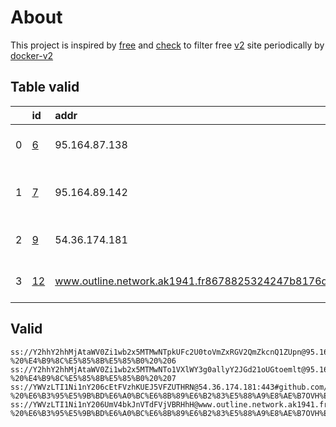 
# About

This project is inspired by [free](https://github.com/freefq/free) and [check](https://github.com/yeahwu/check) to filter free [v2](https://github.com/v2fly/v2ray-core) site periodically by [docker-v2](https://hub.docker.com/r/v2ray/official)

    

## Table valid
|    | id                   | addr                                                                                            | cn      | cc   | isp                            | ip            | chatgpt          |
|---:|:---------------------|:------------------------------------------------------------------------------------------------|:--------|:-----|:-------------------------------|:--------------|:-----------------|
|  0 | [6](config/6.json)   | 95.164.87.138                                                                                   |         |      |                                | 95.164.87.138 | Yes (Region: NL) |
|  1 | [7](config/7.json)   | 95.164.89.142                                                                                   | Germany | DE   | Stark Industries Solutions Ltd | 95.164.89.142 | Yes (Region: DE) |
|  2 | [9](config/9.json)   | 54.36.174.181                                                                                   |         |      |                                | 54.36.174.181 | Yes (Region: FR) |
|  3 | [12](config/12.json) | www.outline.network.ak1941.fr8678825324247b8176d59f83c30bd94d23d2e3ac5cd4a743bkwqeikvdyufr.cyou |         |      |                                | 54.36.174.181 | Yes (Region: FR) |

## Valid
```
ss://Y2hhY2hhMjAtaWV0Zi1wb2x5MTMwNTpkUFc2U0toVmZxRGV2QmZkcnQ1ZUpn@95.164.87.138:63830#github.com/freefq%20-%20%E4%B9%8C%E5%85%8B%E5%85%B0%20%206
ss://Y2hhY2hhMjAtaWV0Zi1wb2x5MTMwNTo1VXlWY3g0allyY2JGd21oUGtoemlt@95.164.89.142:58603#github.com/freefq%20-%20%E4%B9%8C%E5%85%8B%E5%85%B0%20%207
ss://YWVzLTI1Ni1nY206cEtFVzhKUEJ5VFZUTHRN@54.36.174.181:443#github.com/freefq%20-%20%E6%B3%95%E5%9B%BD%E6%A0%BC%E6%8B%89%E6%B2%83%E5%88%A9%E8%AE%B7OVH%E6%95%B0%E6%8D%AE%E4%B8%AD%E5%BF%83%209
ss://YWVzLTI1Ni1nY206UmV4bkJnVTdFVjVBRHhH@www.outline.network.ak1941.fr8678825324247b8176d59f83c30bd94d23d2e3ac5cd4a743bkwqeikvdyufr.cyou:7001#github.com/freefq%20-%20%E6%B3%95%E5%9B%BD%E6%A0%BC%E6%8B%89%E6%B2%83%E5%88%A9%E8%AE%B7OVH%E6%95%B0%E6%8D%AE%E4%B8%AD%E5%BF%83%2012
```

